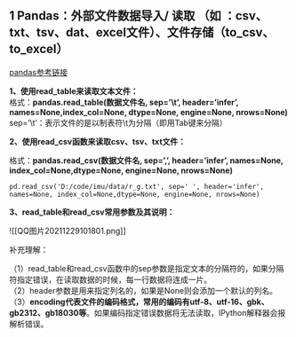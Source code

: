 ## 1 Pandas：外部文件数据导入/ 读取 （如 ：csv、txt、tsv、dat、excel文件）、文件存储（to_csv、to_excel）
[pandas参考链接](https://www.cnblogs.com/wodexk/p/10315290.html)

**1、使用read_table来读取文本文件：**  
格式：**pandas.read_table(数据文件名, sep=’\t’, header=’infer’, names=None,index_col=None, dtype=None, engine=None, nrows=None)**  
sep=’\t’：表示文件的是以制表符\t为分隔（即用Tab键来分隔）

**2、使用read_csv函数来读取csv、tsv、txt文件：**

格式：**pandas.read_csv(数据文件名, sep=’,’, header=’infer’, names=None, index_col=None,dtype=None, engine=None, nrows=None)**  
  
`pd.read_csv('D:/code/imu/data/r_g.txt', sep=' ', header='infer', names=None, index_col=None,dtype=None, engine=None, nrows=None)`


**3、read_table和read_csv常用参数及其说明：**

![[QQ图片20211229101801.png]]

补充理解：

（1）read_table和read_csv函数中的sep参数是指定文本的分隔符的，如果分隔符指定错误，在读取数据的时候，每一行数据将连成一片。  
（2）header参数是用来指定列名的，如果是None则会添加一个默认的列名。  
（3）**encoding代表文件的编码格式，常用的编码有utf-8、utf-16、gbk、gb2312、gb18030等**。如果编码指定错误数据将无法读取，IPython解释器会报解析错误。
